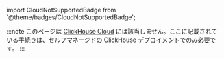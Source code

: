 import CloudNotSupportedBadge from '@theme/badges/CloudNotSupportedBadge';

<CloudNotSupportedBadge/>

:::note
このページは [ClickHouse Cloud](https://clickhouse.com/cloud) には該当しません。ここに記載されている手続きは、セルフマネージドの ClickHouse デプロイメントでのみ必要です。
:::

